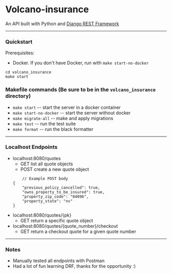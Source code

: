 # Volcano-insurance
An API built with Python  and [Django REST Framework](https://www.django-rest-framework.org/)

---
### Quickstart
Prerequisites:
* Docker. If you don't have Docker, run with `make start-no-docker`

```
cd volcano_insurance
make start
```

### Makefile commands (Be sure to be in the `volcano_insurance` directory)
* `make start` -- start the server in a docker container
* `make start-no-docker` -- start the server without docker
* `make migrate-all` -- make and apply migrations
* `make test` -- run the test suite
* `make format` -- run the black formatter

---
### Localhost Endpoints
* localhost:8080/quotes
    * GET list all quote objects
    * POST create a new quote object
    ```
        // Example POST body
    {
        "previous_policy_cancelled": true,
        "owns_property_to_be_insured": true,
        "property_zip_code": "84096",
        "property_state": "nv"
    }
    ```
* localhost:8080/quotes/{pk}
    * GET return a specific quote object
* localhost:8080/quotes/{quote_number}/checkout
    * GET return a checkout quote for a given quote number

---

### Notes
* Manually tested all endpoints with Postman
* Had a lot of fun learning DRF, thanks for the opportunity :)
